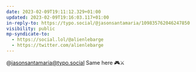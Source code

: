 ```yaml
---
date: 2023-02-09T19:11:12.329+01:00
updated: 2023-02-09T19:16:03.117+01:00
in-reply-to: https://typo.social/@jasonsantamaria/109835762046247850
visibility: public
mp-syndicate-to:
  - https://social.lol/@alienlebarge
  - https://twitter.com/alienlebarge
---
```

@jasonsantamaria@typo.social Same here 🎮⚔️

